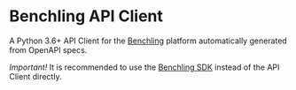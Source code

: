 # Benchling API Client

A Python 3.6+ API Client for the [Benchling](https://www.benchling.com/) platform automatically generated from OpenAPI specs.

*Important!* It is recommended to use the [Benchling SDK](https://pypi.org/project/benchling-sdk/) 
instead of the API Client directly.